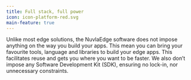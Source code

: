 ```yaml
---
title: Full stack, full power
icon: icon-platform-red.svg
main-feature: true
---
```


Unlike most edge solutions, the NuvlaEdge software does not impose anything on the way you build your apps. This mean you can bring your favourite tools, language and libraries to build your edge apps. This facilitates reuse and gets you where you want to be faster. We also don’t impose any Software Development Kit (SDK), ensuring no lock-in, nor unnecessary constraints.

